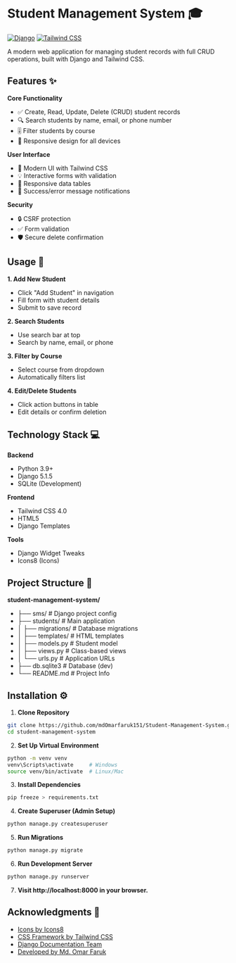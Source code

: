 
# Student Management System 🎓

[![Django](https://img.shields.io/badge/Django-5.1.5-green)](https://www.djangoproject.com/)
[![Tailwind CSS](https://img.shields.io/badge/Tailwind_CSS-4.0-blue)](https://tailwindcss.com/)

A modern web application for managing student records with full CRUD operations, built with Django and Tailwind CSS.


## Features ✨

**Core Functionality**
- ✅ Create, Read, Update, Delete (CRUD) student records
- 🔍 Search students by name, email, or phone number
- 🎚️ Filter students by course
- 📱 Responsive design for all devices

**User Interface**
- 🎨 Modern UI with Tailwind CSS
- 💡 Interactive forms with validation
- 📲 Responsive data tables
- 🚦 Success/error message notifications

**Security**
- 🔒 CSRF protection
- ✅ Form validation
- 🛡️ Secure delete confirmation


## Usage 🚀

**1. Add New Student**

- Click "Add Student" in navigation
- Fill form with student details
- Submit to save record

**2. Search Students**
- Use search bar at top
- Search by name, email, or phone

**3. Filter by Course**

- Select course from dropdown
- Automatically filters list

**4. Edit/Delete Students**

- Click action buttons in table
- Edit details or confirm deletion


## Technology Stack 💻

**Backend**
- Python 3.9+
- Django 5.1.5
- SQLite (Development)

**Frontend**
- Tailwind CSS 4.0
- HTML5
- Django Templates

**Tools**
- Django Widget Tweaks
- Icons8 (Icons)
## Project Structure 📂

**student-management-system/**
- ├── sms/                  # Django project config
- ├── students/             # Main application
- │   ├── migrations/       # Database migrations
- │   ├── templates/        # HTML templates
- │   ├── models.py         # Student model
- │   ├── views.py          # Class-based views
- │   └── urls.py           # Application URLs
- ├── db.sqlite3            # Database (dev)
- └── README.md             # Project Info
## Installation ⚙️

1. **Clone Repository**
```bash
git clone https://github.com/mdOmarfaruk151/Student-Management-System.git
cd student-management-system
```
2. **Set Up Virtual Environment**
```bash
python -m venv venv
venv\Scripts\activate     # Windows
source venv/bin/activate  # Linux/Mac
```
3. **Install Dependencies**
```bash
pip freeze > requirements.txt
```
4. **Create Superuser (Admin Setup)**
```bash
python manage.py createsuperuser
```
5. **Run Migrations**
```bash
python manage.py migrate
```
6. **Run Development Server**
 ```bash
 python manage.py runserver
 ```   
7. **Visit http://localhost:8000 in your browser.**
## Acknowledgments 🙏

 - [Icons by Icons8](https://icons8.com/)
 - [CSS Framework by Tailwind CSS](https://tailwindcss.com/docs/installation/using-vite)
 - [Django Documentation Team](https://docs.djangoproject.com/en/5.1/)
 - [Developed by Md. Omar Faruk](https://github.com/mdOmarfaruk151)

